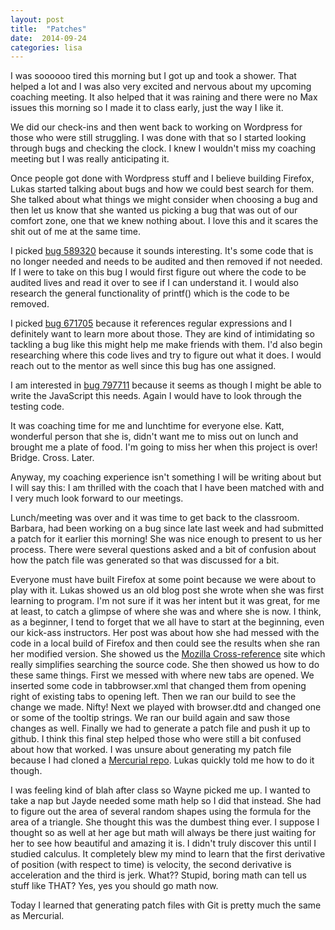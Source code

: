 ```yaml
---
layout: post
title:  "Patches"
date:  2014-09-24
categories: lisa
---
```


I was soooooo tired this morning but I got up and took a shower. That helped a lot and I was also very excited and nervous about my upcoming coaching meeting. It also helped that it was raining and there were no Max issues this morning so I made it to class early, just the way I like it.

We did our check-ins and then went back to working on Wordpress for those who were still struggling. I was done with that so I started looking through bugs and checking the clock. I knew I wouldn't miss my coaching meeting but I was really anticipating it.

Once people got done with Wordpress stuff and I believe building Firefox, Lukas started talking about bugs and how we could best search for them. She talked about what things we might consider when choosing a bug and then let us know that she wanted us picking a bug that was out of our comfort zone, one that we knew nothing about. I love this and it scares the shit out of me at the same time.

I picked <a href="https://bugzilla.mozilla.org/show_bug.cgi?id=589320" target="_blank">bug 589320</a> because it sounds interesting. It's some code that is no longer needed and needs to be audited and then removed if not needed. If I were to take on this bug I would first figure out where the code to be audited lives and read it over to see if I can understand it. I would also research the general functionality of printf() which is the code to be removed.

I picked <a href="https://bugzilla.mozilla.org/show_bug.cgi?id=671705" target="_blank">bug 671705</a> because it references regular expressions and I definitely want to learn more about those. They are kind of intimidating so tackling a bug like this might help me make friends with them. I'd also begin researching where this code lives and try to figure out what it does. I would reach out to the mentor as well since this bug has one assigned.

I am interested in <a href="https://bugzilla.mozilla.org/show_bug.cgi?id=797711" target="_blank">bug 797711</a> because it seems as though I might be able to write the JavaScript this needs. Again I would have to look through the testing code.

It was coaching time for me and lunchtime for everyone else. Katt, wonderful person that she is, didn't want me to miss out on lunch and brought me a plate of food. I'm going to miss her when this project is over! Bridge. Cross. Later.

Anyway, my coaching experience isn't something I will be writing about but I will say this: I am thrilled with the coach that I have been matched with and I very much look forward to our meetings.

Lunch/meeting was over and it was time to get back to the classroom. Barbara, had been working on a bug since late last week and had submitted a patch for it earlier this morning! She was nice enough to present to us her process. There were several questions asked and a bit of confusion about how the patch file was generated so that was discussed for a bit.

Everyone must have built Firefox at some point because we were about to play with it. Lukas showed us an old blog post she wrote when she was first learning to program.  I'm not sure if it was her intent but it was great, for me at least, to catch a glimpse of where she was and where she is now. I think, as a beginner, I tend to forget that we all have to start at the beginning, even our kick-ass instructors. Her post was about how she had messed with the code in a local build of Firefox and then could see the results when she ran her modified version. She showed us the <a href="http://mxr.mozilla.org/" target="_blank">Mozilla Cross-reference</a> site which really simplifies searching the source code. She then showed us how to do these same things. First we messed with where new tabs are opened. We inserted some code in <span class="author-p-16583">tabbrowser.xml</span> that changed them from opening right of existing tabs to opening left. Then we ran our build to see the change we made. Nifty! Next we played with <span class="author-p-16583">browser.dtd</span> and changed one or some of the tooltip strings. We ran our build again and saw those changes as well. Finally we had to generate a patch file and push it up to github. I think this final step helped those who were still a bit confused about how that worked. I was unsure about generating my patch file because I had cloned a <a href="http://hg.mozilla.org/" target="_blank">Mercurial repo</a>. Lukas quickly told me how to do it though.

I was feeling kind of blah after class so Wayne picked me up. I wanted to take a nap but Jayde needed some math help so I did that instead. She had to figure out the area of several random shapes using the formula for the area of a triangle. She thought this was the dumbest thing ever. I suppose I thought so as well at her age but math will always be there just waiting for her to see how beautiful and amazing it is. I didn't truly discover this until I studied calculus. It completely blew my mind to learn that the first derivative of position (with respect to time) is velocity, the second derivative is acceleration and the third is jerk. What?? Stupid, boring math can tell us stuff like THAT? Yes, yes you should go math now.

Today I learned that generating patch files with Git is pretty much the same as Mercurial.

